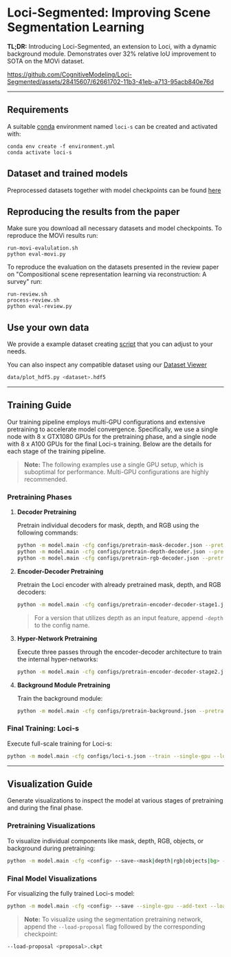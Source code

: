 # Loci-Segmented: Improving Scene Segmentation Learning

<b>TL;DR:</b> Introducing Loci-Segmented, an extension to Loci, with a dynamic background module. Demonstrates over 32% relative IoU improvement to SOTA on the MOVi dataset.

https://github.com/CognitiveModeling/Loci-Segmented/assets/28415607/62661702-11b3-41eb-a713-95acb840e76d


---
## Requirements
A suitable [conda](https://conda.io/) environment named `loci-s` can be created
and activated with:

```
conda env create -f environment.yml
conda activate loci-s
```





## Dataset and trained models

Preprocessed datasets together with model checkpoints can be found [here](https://unitc-my.sharepoint.com/:f:/g/personal/iiimt01_cloud_uni-tuebingen_de/El2HRkcvN0BAh2J4nddwFmABCgtALSfObFYhzTHJPMBJFw?e=8nPkld)

## Reproducing the results from the paper
Make sure you download all necessary datasets and model checkpoints.
To reproduce the MOVi results run:
```
run-movi-evalulation.sh
python eval-movi.py
```

To reproduce the evaluation on the datasets presented in the review paper on "Compositional scene representation learning via reconstruction: A survey" run:
```
run-review.sh
process-review.sh
python eval-review.py
```

## Use your own data

We provide a example dataset creating [script](data/datasets/create-dataset-example.py) that you can adjust to your needs.

You can also inspect any compatible dataset using our [Dataset Viewer](data/plot_hdf5.py)
```bash
data/plot_hdf5.py <dataset>.hdf5
```
---


## Training Guide

Our training pipeline employs multi-GPU configurations and extensive pretraining to accelerate model convergence. Specifically, we use a single node with 8 x GTX1080 GPUs for the pretraining phase, and a single node with 8 x A100 GPUs for the final Loci-s training. Below are the details for each stage of the training pipeline.

> **Note:** The following examples use a single GPU setup, which is suboptimal for performance. Multi-GPU configurations are highly recommended.

### Pretraining Phases

1. **Decoder Pretraining**

    Pretrain individual decoders for mask, depth, and RGB using the following commands:

    ```bash
    python -m model.main -cfg configs/pretrain-mask-decoder.json --pretrain-objects --single-gpu
    python -m model.main -cfg configs/pretrain-depth-decoder.json --pretrain-objects --single-gpu
    python -m model.main -cfg configs/pretrain-rgb-decoder.json --pretrain-objects --single-gpu
    ```

2. **Encoder-Decoder Pretraining**

    Pretrain the Loci encoder with already pretrained mask, depth, and RGB decoders:

    ```bash
    python -m model.main -cfg configs/pretrain-encoder-decoder-stage1.json --pretrain-objects --single-gpu --load-mask <mask-decoder>.ckpt --load-depth <depth-decoder>.ckpt --load-rgb <rgb-decoder>.ckpt
    ```

    > For a version that utilizes depth as an input feature, append `-depth` to the config name.

3. **Hyper-Network Pretraining**

    Execute three passes through the encoder-decoder architecture to train the internal hyper-networks:

    ```bash
    python -m model.main -cfg configs/pretrain-encoder-decoder-stage2.json --pretrain-objects --single-gpu --load-stage1 <encoder-decoder>.ckpt
    ```

4. **Background Module Pretraining**

    Train the background module:

    ```bash
    python -m model.main -cfg configs/pretrain-background.json --pretrain-bg --single-gpu
    ```

### Final Training: Loci-s

Execute full-scale training for Loci-s:

```bash
python -m model.main -cfg configs/loci-s.json --train --single-gpu --load-objects <encoder-decoder>.ckpt --load-bg <background>.ckpt
```
---

## Visualization Guide

Generate visualizations to inspect the model at various stages of pretraining and during the final phase.

### Pretraining Visualizations

To visualize individual components like mask, depth, RGB, objects, or background during pretraining:

```bash
python -m model.main -cfg <config> --save-<mask|depth|rgb|objects|bg> --single-gpu --add-text --load <checkpoint>.ckpt
```

### Final Model Visualizations

For visualizing the fully trained Loci-s model:

```bash
python -m model.main -cfg <config> --save --single-gpu --add-text --load <checkpoint>.ckpt
```

> **Note:** To visualize using the segmentation pretraining network, append the `--load-proposal` flag followed by the corresponding checkpoint:

```bash
--load-proposal <proposal>.ckpt
```
